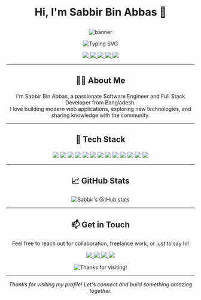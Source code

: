# <p align="center">Hi, I'm Sabbir Bin Abbas 👋</p>

<p align="center">
  <img src="https://capsule-render.vercel.app/api?type=waving&color=0:6e40c9,100:ff8c00&height=200&section=header&text=Sabbir%20Bin%20Abbas&fontSize=45&fontAlign=50&fontAlignY=40&desc=Full%20Stack%20Developer%20%7C%20Open%20Source%20Enthusiast&descAlign=50&descAlignY=65&animation=twinkling" alt="banner"/>
</p>
<p align="center">
  <img src="https://readme-typing-svg.demolab.com?font=Fira+Code&weight=700&size=24&pause=1000&color=6E40C9&center=true&vCenter=true&width=600&lines=Hi+there!+Welcome+to+my+GitHub+profile.;Full+Stack+Developer+from+Bangladesh.;Community+Enthusiast+%7C+Lifelong+Learner" alt="Typing SVG" />
</p>

<p align="center">
  <a href="https://github.com/Sabbirba10" rel="nofollow" target="_blank">
    <img src="https://img.shields.io/badge/GitHub-181717?style=for-the-badge&logo=github&logoColor=white"/>
  </a>
  <a href="https://linkedin.com/in/sabbirba10" rel="nofollow" target="_blank">
    <img src="https://img.shields.io/badge/LinkedIn-0A66C2?style=for-the-badge&logo=linkedin&logoColor=white"/>
  </a>
  <a href="https://t.me/sabbirba10" rel="nofollow" target="_blank">
    <img src="https://img.shields.io/badge/Telegram-229ED9?style=for-the-badge&logo=telegram&logoColor=white"/>
  </a>
  <a href="https://instagram.com/sabbir_bin_abbas" rel="nofollow" target="_blank">
    <img src="https://img.shields.io/badge/Instagram-E4405F?style=for-the-badge&logo=instagram&logoColor=white"/>
  </a>
  <a href="mailto:sabbirba10@gmail.com" rel="nofollow" target="_blank">
    <img src="https://img.shields.io/badge/Email-D14836?style=for-the-badge&logo=gmail&logoColor=white"/>
  </a>
</p>

---

## <p align="center">👨‍💻 About Me</p>

<p align="center">
I'm Sabbir Bin Abbas, a passionate Software Engineer and Full Stack Developer from Bangladesh.<br>
I love building modern web applications, exploring new technologies, and sharing knowledge with the community.
</p>

---

## <p align="center">🚀 Tech Stack</p>

<p align="center">
  <img src="https://img.shields.io/badge/React-20232A?style=for-the-badge&logo=react&logoColor=61DAFB"/>
  <img src="https://img.shields.io/badge/Next.js-000?style=for-the-badge&logo=nextdotjs&logoColor=white"/>
  <img src="https://img.shields.io/badge/TypeScript-007ACC?style=for-the-badge&logo=typescript&logoColor=white"/>
  <img src="https://img.shields.io/badge/TailwindCSS-38B2AC?style=for-the-badge&logo=tailwind-css&logoColor=white"/>
  <img src="https://img.shields.io/badge/Node.js-339933?style=for-the-badge&logo=nodedotjs&logoColor=white"/>
  <img src="https://img.shields.io/badge/Express-000?style=for-the-badge&logo=express&logoColor=white"/>
  <img src="https://img.shields.io/badge/MongoDB-4EA94B?style=for-the-badge&logo=mongodb&logoColor=white"/>
  <img src="https://img.shields.io/badge/Firebase-FFCA28?style=for-the-badge&logo=firebase&logoColor=white"/>
  <img src="https://img.shields.io/badge/Vercel-000?style=for-the-badge&logo=vercel&logoColor=white"/>
  <img src="https://img.shields.io/badge/GitHub%20Actions-2088FF?style=for-the-badge&logo=github-actions&logoColor=white"/>
  <img src="https://img.shields.io/badge/VS%20Code-007ACC?style=for-the-badge&logo=visual-studio-code&logoColor=white"/>
  <img src="https://img.shields.io/badge/Git-F05032?style=for-the-badge&logo=git&logoColor=white"/>
  <img src="https://img.shields.io/badge/Sentry-362D59?style=for-the-badge&logo=sentry&logoColor=white"/>
</p>

---

## <p align="center">📈 GitHub Stats</p>

<p align="center">
  <img src="https://github-readme-stats.vercel.app/api?username=Sabbirba10&show_icons=true&theme=radical" alt="Sabbir's GitHub stats"/>
</p>

---

## <p align="center">📫 Get in Touch</p>

<p align="center">
  Feel free to reach out for collaboration, freelance work, or just to say hi!
</p>

<p align="center">
  <a href="mailto:sabbirba10@gmail.com" rel="nofollow" target="_blank">
    <img src="https://img.shields.io/badge/Email-D14836?style=for-the-badge&logo=gmail&logoColor=white"/>
  </a>
  <a href="https://linkedin.com/in/sabbirba10" rel="nofollow" target="_blank">
    <img src="https://img.shields.io/badge/LinkedIn-0A66C2?style=for-the-badge&logo=linkedin&logoColor=white"/>
  </a>
  <a href="https://t.me/sabbirba10" rel="nofollow" target="_blank">
    <img src="https://img.shields.io/badge/Telegram-229ED9?style=for-the-badge&logo=telegram&logoColor=white"/>
  </a>
  <a href="https://twitter.com/sabbirba10" rel="nofollow" target="_blank">
    <img src="https://img.shields.io/badge/Twitter-1DA1F2?style=for-the-badge&logo=twitter&logoColor=white"/>
  </a>
</p>

<p align="center">
  <img src="https://readme-typing-svg.demolab.com?font=Fira+Code&weight=700&size=22&pause=1000&color=FF8C00&center=true&vCenter=true&width=435&lines=Thanks+for+visiting+my+profile!;Happy+Coding+%F0%9F%92%BB" alt="Thanks for visiting!" />
</p>

---

<p align="center"><i>Thanks for visiting my profile! Let's connect and build something amazing together.</i></p>
